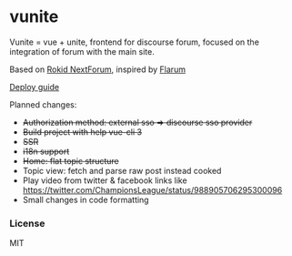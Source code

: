 # vunite

Vunite = vue + unite, frontend for discourse forum, focused on the integration of forum with the main site.

Based on [Rokid NextForum](https://github.com/Rokid/NextForum), inspired by [Flarum](https://discuss.flarum.org/)

[Deploy guide](docs/deploy.md)

Planned changes:

* ~~Authorization method: external sso => discourse sso provider~~
* ~~Build project with help vue-cli 3~~
* ~~SSR~~
* ~~i18n support~~
* ~~Home: flat topic structure~~
* Topic view: fetch and parse raw post instead cooked
* Play video from twitter & facebook links like https://twitter.com/ChampionsLeague/status/988905706295300096
* Small changes in code formatting

### License

MIT
